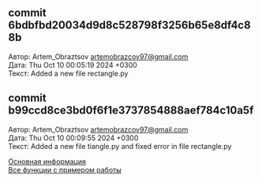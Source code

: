 ## commit 6bdbfbd20034d9d8c528798f3256b65e8df4c88b
Автор: Artem_Obraztsov <artemobrazcov97@gmail.com> \
Дата: Thu Oct 10 00:05:19 2024 +0300 \
Текст: Added a new file rectangle.py

## commit b99ccd8ce3bd0f6f1e3737854888aef784c10a5f
Автор: Artem_Obraztsov <artemobrazcov97@gmail.com> \
Дата: Thu Oct 10 00:09:55 2024 +0300 \
Текст: Added a new file tiangle.py and fixed error in file rectangle.py 

[Основная информация](Basic_information.md)\
[Все функции с примером работы](Functions.md)
